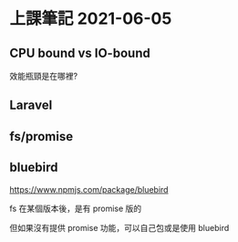 # 上課筆記 2021-06-05

## CPU bound vs IO-bound

效能瓶頸是在哪裡?

## Laravel

## fs/promise

## bluebird

https://www.npmjs.com/package/bluebird

fs 在某個版本後，是有 promise 版的

但如果沒有提供 promise 功能，可以自己包或是使用 bluebird

